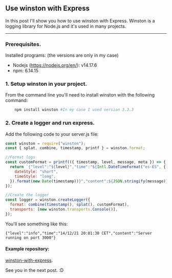 ## Use winston with Express

In this post I'll show you how to use winston with Express. Winston is a logging library for Node.js and it's used in many projects.

---

### Prerequisites.

Installed programs: (the versions are only in my case)

- Nodejs (https://nodejs.org/en/): v14.17.6
- npm: 6.14.15

### 1. Setup winston in your project.

From the command line you'll need to install winston with the following command:

```bash
    npm install winston #In my case I used version 3.3.3
```

### 2. Create a logger and run express.

Add the following code to your server.js file:

```js
const winston = require("winston");
const { splat, combine, timestamp, printf } = winston.format;

//Format logs
const customFormat = printf(({ timestamp, level, message, meta }) => {
  return `{"level":"${level}","time":"${Intl.DateTimeFormat("es-ES", {
    dateStyle: "short",
    timeStyle: "long",
  }).format(new Date(timestamp))}","content":${JSON.stringify(message)}}`;
});

//Create the logger
const logger = winston.createLogger({
  format: combine(timestamp(), splat(), customFormat),
  transports: [new winston.transports.Console()],
});

```

You'll see something like this:

```
{"level":"info","time":"14/12/21 20:01:30 CET","content":"Server running on port 3000"}
``` 

#### Example repository:

[winston-with-express](https://github.com/santiagogm1995/winston-with-express.git).

See you in the next post. :D